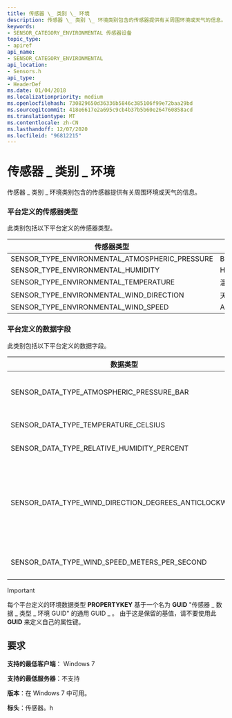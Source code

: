 ```yaml
---
title: 传感器 \_ 类别 \_ 环境
description: 传感器 \_ 类别 \_ 环境类别包含的传感器提供有关周围环境或天气的信息。
keywords:
- SENSOR_CATEGORY_ENVIRONMENTAL 传感器设备
topic_type:
- apiref
api_name:
- SENSOR_CATEGORY_ENVIRONMENTAL
api_location:
- Sensors.h
api_type:
- HeaderDef
ms.date: 01/04/2018
ms.localizationpriority: medium
ms.openlocfilehash: 730829650d36336b5846c385106f99e72baa29bd
ms.sourcegitcommit: 418e6617e2a695c9cb4b37b5b60e264760858acd
ms.translationtype: MT
ms.contentlocale: zh-CN
ms.lasthandoff: 12/07/2020
ms.locfileid: "96812215"
---
```

# <a name="sensor_category_environmental"></a>传感器 \_ 类别 \_ 环境


传感器 \_ 类别 \_ 环境类别包含的传感器提供有关周围环境或天气的信息。

### <a name="platform-defined-sensor-types"></a>平台定义的传感器类型

此类别包括以下平台定义的传感器类型。

|传感器类型|含义|
|--|--|
|SENSOR_TYPE_ENVIRONMENTAL_ATMOSPHERIC_PRESSURE|Barometers.|
|SENSOR_TYPE_ENVIRONMENTAL_HUMIDITY|Hygrometers.|
|SENSOR_TYPE_ENVIRONMENTAL_TEMPERATURE|温度计.|
|SENSOR_TYPE_ENVIRONMENTAL_WIND_DIRECTION|天气 vanes。|
|SENSOR_TYPE_ENVIRONMENTAL_WIND_SPEED|Anemometers.|

 

### <a name="platform-defined-data-fields"></a>平台定义的数据字段

此类别包括以下平台定义的数据字段。

|数据类型|类型|含义|
|--|--|--|
|SENSOR_DATA_TYPE_ATMOSPHERIC_PRESSURE_BAR|VT_R4|) 的 atmospheres (条面临大气。|
|SENSOR_DATA_TYPE_TEMPERATURE_CELSIUS|VT_R4|温度（摄氏度）。|
|SENSOR_DATA_TYPE_RELATIVE_HUMIDITY_PERCENT|VT_R4|相对湿度，以百分比表示。|
|SENSOR_DATA_TYPE_WIND_DIRECTION_DEGREES_ANTICLOCKWISE|VT_R4|相对于北部的风方向，以度为单位。 北部在 x 轴)  (顶部表示为0.0，值以逆时针旋转。 Z 轴向上指。|
|SENSOR_DATA_TYPE_WIND_SPEED_METERS_PER_SECOND|VT_R4|风速度，以米/秒为单位。|

 

>[!IMPORTANT]
> 每个平台定义的环境数据类型 **PROPERTYKEY** 基于一个名为 **GUID** "传感器 \_ 数据 \_ 类型 \_ 环境 GUID" 的通用 GUID \_ 。 由于这是保留的基值，请不要使用此 **GUID** 来定义自己的属性键。

 

## <a name="requirements"></a>要求


**支持的最低客户端**： Windows 7

**支持的最低服务器**：不支持

**版本**：在 Windows 7 中可用。

**标头**：传感器。h



 

 





